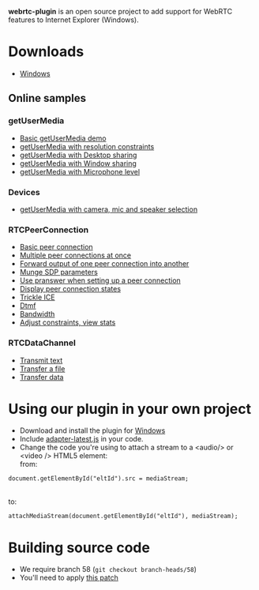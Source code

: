 **webrtc-plugin** is an open source project to add support for WebRTC features to Internet Explorer (Windows).

# Downloads
 - <a href="https://doubango.org/rtc-plugin/setup.exe" target="_blank">Windows</a>

## Online samples ##

### getUserMedia ###
 - [Basic getUserMedia demo](https://doubango.org/rtc-plugin/samples/src/content/getusermedia/gum/)
 - [getUserMedia with resolution constraints](https://doubango.org/rtc-plugin/samples/src/content/getusermedia/resolution/)
 - [getUserMedia with Desktop sharing](https://doubango.org/rtc-plugin/samples/src/content/getusermedia/desktop/)
 - [getUserMedia with Window sharing](https://doubango.org/rtc-plugin/samples/src/content/getusermedia/window/)
 - [getUserMedia with Microphone level](https://doubango.org/rtc-plugin/samples/src/content/getusermedia/miclevel/)

### Devices ###
 - [getUserMedia with camera, mic and speaker selection](https://doubango.org/rtc-plugin/samples/src/content/devices/input-output/)

### RTCPeerConnection ###
 - [Basic peer connection](https://doubango.org/rtc-plugin/samples/src/content/peerconnection/pc1/)
 - [Multiple peer connections at once](https://doubango.org/rtc-plugin/samples/src/content/peerconnection/multiple/)
 - [Forward output of one peer connection into another](https://doubango.org/rtc-plugin/samples/src/content/peerconnection/multiple-relay/)
 - [Munge SDP parameters](https://doubango.org/rtc-plugin/samples/src/content/peerconnection/munge-sdp/)
 - [Use pranswer when setting up a peer connection](https://doubango.org/rtc-plugin/samples/src/content/peerconnection/pr-answer/)
 - [Display peer connection states](https://doubango.org/rtc-plugin/samples/src/content/peerconnection/states/)
 - [Trickle ICE](https://doubango.org/rtc-plugin/samples/src/content/peerconnection/trickle-ice/)
 - [Dtmf](https://doubango.org/rtc-plugin/samples/src/content/peerconnection/dtmf/)
 - [Bandwidth](https://doubango.org/rtc-plugin/samples/src/content/peerconnection/bandwidth/)
 - [Adjust constraints, view stats](https://doubango.org/rtc-plugin/samples/src/content/peerconnection/constraints/)

### RTCDataChannel ###
 - [Transmit text](https://doubango.org/rtc-plugin/samples/src/content/datachannel/basic/)
 - [Transfer a file](https://doubango.org/rtc-plugin/samples/src/content/datachannel/filetransfer/)
 - [Transfer data](https://doubango.org/rtc-plugin/samples/src/content/datachannel/datatransfer/)

# Using our plugin in your own project
 - Download and install the plugin for <a href="https://doubango.org/webrtc/setup.exe" target="_blank">Windows</a>
 - Include <a href="https://doubango.org/rtc-plugin/adapter/adapter-latest.js" target="_blank">adapter-latest.js</a> in your code.
 - Change the code you're using to attach a stream to a &lt;audio/&gt; or &lt;video /&gt; HTML5 element: <br />
 from:
 ```
 document.getElementById("eltId").src = mediaStream;
  ```
 <br /> to:
  ```
 attachMediaStream(document.getElementById("eltId"), mediaStream);
  ```


# Building source code
 - We require branch 58 (```git checkout branch-heads/58```)
 - You'll need to apply [this patch](/webrtc.patch)

